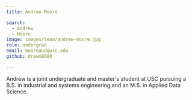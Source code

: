 ```yaml
---
title: Andrew Moore

search:
  - Andrew
  - Moore
image: images/team/andrew-moore.jpg
role: undergrad
email: mooreand@usc.edu
github: drewm8080

---
```


Andrew is a joint undergraduate and master's student at USC pursuing a B.S. in industrial and systems engineering and an M.S. in Applied Data Science.
